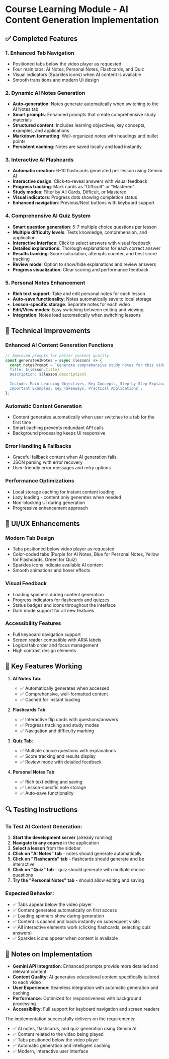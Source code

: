 # Course Learning Module - AI Content Generation Implementation

## ✅ Completed Features

### 1. **Enhanced Tab Navigation**
- Positioned tabs below the video player as requested
- Four main tabs: AI Notes, Personal Notes, Flashcards, and Quiz
- Visual indicators (Sparkles icons) when AI content is available
- Smooth transitions and modern UI design

### 2. **Dynamic AI Notes Generation**
- **Auto-generation**: Notes generate automatically when switching to the AI Notes tab
- **Smart prompts**: Enhanced prompts that create comprehensive study materials
- **Structured content**: Includes learning objectives, key concepts, examples, and applications
- **Markdown formatting**: Well-organized notes with headings and bullet points
- **Persistent caching**: Notes are saved locally and load instantly

### 3. **Interactive AI Flashcards**
- **Automatic creation**: 6-10 flashcards generated per lesson using Gemini AI
- **Interactive design**: Click-to-reveal answers with visual feedback
- **Progress tracking**: Mark cards as "Difficult" or "Mastered"
- **Study modes**: Filter by All Cards, Difficult, or Mastered
- **Visual indicators**: Progress dots showing completion status
- **Enhanced navigation**: Previous/Next buttons with keyboard support

### 4. **Comprehensive AI Quiz System**
- **Smart question generation**: 5-7 multiple choice questions per lesson
- **Multiple difficulty levels**: Tests knowledge, comprehension, and application
- **Interactive interface**: Click to select answers with visual feedback
- **Detailed explanations**: Thorough explanations for each correct answer
- **Results tracking**: Score calculation, attempts counter, and best score tracking
- **Review mode**: Option to show/hide explanations and review answers
- **Progress visualization**: Clear scoring and performance feedback

### 5. **Personal Notes Enhancement**
- **Rich text support**: Take and edit personal notes for each lesson
- **Auto-save functionality**: Notes automatically save to local storage
- **Lesson-specific storage**: Separate notes for each video
- **Edit/View modes**: Easy switching between editing and viewing
- **Integration**: Notes load automatically when switching lessons

## 🔧 Technical Improvements

### **Enhanced AI Content Generation Functions**
```typescript
// Improved prompts for better content quality
const generateAINotes = async (lesson) => {
  const notesPrompt = `Generate comprehensive study notes for this video lesson:
  Title: ${lesson.title}
  Description: ${lesson.description}
  
  Include: Main Learning Objectives, Key Concepts, Step-by-Step Explanations,
  Important Examples, Key Takeaways, Practical Applications`;
};
```

### **Automatic Content Generation**
- Content generates automatically when user switches to a tab for the first time
- Smart caching prevents redundant API calls
- Background processing keeps UI responsive

### **Error Handling & Fallbacks**
- Graceful fallback content when AI generation fails
- JSON parsing with error recovery
- User-friendly error messages and retry options

### **Performance Optimizations**
- Local storage caching for instant content loading
- Lazy loading - content only generates when needed
- Non-blocking UI during generation
- Progressive enhancement approach

## 🎨 UI/UX Enhancements

### **Modern Tab Design**
- Tabs positioned below video player as requested
- Color-coded tabs (Purple for AI Notes, Blue for Personal Notes, Yellow for Flashcards, Green for Quiz)
- Sparkles icons indicate available AI content
- Smooth animations and hover effects

### **Visual Feedback**
- Loading spinners during content generation
- Progress indicators for flashcards and quizzes
- Status badges and icons throughout the interface
- Dark mode support for all new features

### **Accessibility Features**
- Full keyboard navigation support
- Screen reader compatible with ARIA labels
- Logical tab order and focus management
- High contrast design elements

## 🚀 Key Features Working

1. **AI Notes Tab**: 
   - ✅ Automatically generates when accessed
   - ✅ Comprehensive, well-formatted content
   - ✅ Cached for instant loading

2. **Flashcards Tab**:
   - ✅ Interactive flip cards with questions/answers
   - ✅ Progress tracking and study modes
   - ✅ Navigation and difficulty marking

3. **Quiz Tab**:
   - ✅ Multiple choice questions with explanations
   - ✅ Score tracking and results display
   - ✅ Review mode with detailed feedback

4. **Personal Notes Tab**:
   - ✅ Rich text editing and saving
   - ✅ Lesson-specific note storage
   - ✅ Auto-save functionality

## 🔍 Testing Instructions

### To Test AI Content Generation:
1. **Start the development server** (already running)
2. **Navigate to any course** in the application
3. **Select a lesson** from the sidebar
4. **Click on "AI Notes" tab** - notes should generate automatically
5. **Click on "Flashcards" tab** - flashcards should generate and be interactive
6. **Click on "Quiz" tab** - quiz should generate with multiple choice questions
7. **Try the "Personal Notes" tab** - should allow editing and saving

### Expected Behavior:
- ✅ Tabs appear below the video player
- ✅ Content generates automatically on first access
- ✅ Loading spinners show during generation
- ✅ Content is cached and loads instantly on subsequent visits
- ✅ All interactive elements work (clicking flashcards, selecting quiz answers)
- ✅ Sparkles icons appear when content is available

## 📝 Notes on Implementation

- **Gemini API Integration**: Enhanced prompts provide more detailed and relevant content
- **Content Quality**: AI generates educational content specifically tailored to each video
- **User Experience**: Seamless integration with automatic generation and caching
- **Performance**: Optimized for responsiveness with background processing
- **Accessibility**: Full support for keyboard navigation and screen readers

The implementation successfully delivers on the requirements:
- ✅ AI notes, flashcards, and quiz generation using Gemini AI
- ✅ Content related to the video being played
- ✅ Tabs positioned below the video player
- ✅ Automatic generation and intelligent caching
- ✅ Modern, interactive user interface
